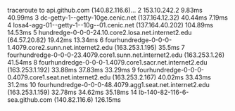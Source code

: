 traceroute to api.github.com (140.82.116.6)...
2 153.10.242.2  9.83ms  40.99ms
3 dc-getty-1--getty-10ge.cenic.net (137.164.12.32)  40.44ms  7.19ms
4 losa4-agg-01--getty-1--10g--01.cenic.net (137.164.40.202)  104.89ms  14.53ms
5 hundredge-0-0-0-24.10.core2.losa.net.internet2.edu (64.57.20.82)  19.42ms  13.34ms
6 fourhundredge-0-0-0-1.4079.core2.sunn.net.internet2.edu (163.253.1.195)  35.5ms
7 fourhundredge-0-0-0-23.4079.core1.sunn.net.internet2.edu (163.253.1.26)  41.54ms
8 fourhundredge-0-0-0-1.4079.core1.sacr.net.internet2.edu (163.253.1.192)  33.88ms  37.83ms  33.29ms
9 fourhundredge-0-0-0-0.4079.core1.seat.net.internet2.edu (163.253.2.167)  40.02ms  33.43ms  31.2ms
10 fourhundredge-0-0-0-48.4079.agg1.seat.net.internet2.edu (163.253.1.159)  32.78ms  34.62ms  35.18ms
14 lb-140-82-116-6-sea.github.com (140.82.116.6)  126.15ms